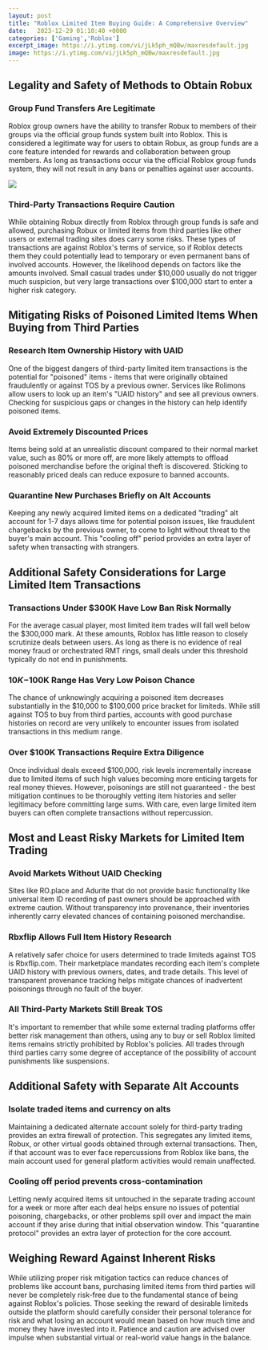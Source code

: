 ```yaml
---
layout: post
title: "Roblox Limited Item Buying Guide: A Comprehensive Overview"
date:   2023-12-29 01:10:40 +0000
categories: ['Gaming','Roblox']
excerpt_image: https://i.ytimg.com/vi/jLk5ph_mQBw/maxresdefault.jpg
image: https://i.ytimg.com/vi/jLk5ph_mQBw/maxresdefault.jpg
---
```


## Legality and Safety of Methods to Obtain Robux
### **Group Fund Transfers Are Legitimate** 
Roblox group owners have the ability to transfer Robux to members of their groups via the official group funds system built into Roblox. This is considered a legitimate way for users to obtain Robux, as group funds are a core feature intended for rewards and collaboration between group members. As long as transactions occur via the official Roblox group funds system, they will not result in any bans or penalties against user accounts.

![](https://i.ytimg.com/vi/jLk5ph_mQBw/maxresdefault.jpg)
### **Third-Party Transactions Require Caution**
While obtaining Robux directly from Roblox through group funds is safe and allowed, purchasing Robux or limited items from third parties like other users or external trading sites does carry some risks. These types of transactions are against Roblox's terms of service, so if Roblox detects them they could potentially lead to temporary or even permanent bans of involved accounts. However, the likelihood depends on factors like the amounts involved. Small casual trades under $10,000 usually do not trigger much suspicion, but very large transactions over $100,000 start to enter a higher risk category.
## Mitigating Risks of **Poisoned Limited Items** When Buying from Third Parties
### **Research Item Ownership History with UAID**  
One of the biggest dangers of third-party limited item transactions is the potential for "poisoned" items - items that were originally obtained fraudulently or against TOS by a previous owner. Services like Rolimons allow users to look up an item's "UAID history" and see all previous owners. Checking for suspicious gaps or changes in the history can help identify poisoned items.
### **Avoid Extremely Discounted Prices**
Items being sold at an unrealistic discount compared to their normal market value, such as 80% or more off, are more likely attempts to offload poisoned merchandise before the original theft is discovered. Sticking to reasonably priced deals can reduce exposure to banned accounts.
### **Quarantine New Purchases Briefly on Alt Accounts** 
Keeping any newly acquired limited items on a dedicated "trading" alt account for 1-7 days allows time for potential poison issues, like fraudulent chargebacks by the previous owner, to come to light without threat to the buyer's main account. This "cooling off" period provides an extra layer of safety when transacting with strangers.
## Additional Safety Considerations for **Large Limited Item Transactions**
### **Transactions Under $300K Have Low Ban Risk Normally** 
For the average casual player, most limited item trades will fall well below the $300,000 mark. At these amounts, Roblox has little reason to closely scrutinize deals between users. As long as there is no evidence of real money fraud or orchestrated RMT rings, small deals under this threshold typically do not end in punishments.
### **$10K-$100K Range Has Very Low Poison Chance** 
The chance of unknowingly acquiring a poisoned item decreases substantially in the $10,000 to $100,000 price bracket for limiteds. While still against TOS to buy from third parties, accounts with good purchase histories on record are very unlikely to encounter issues from isolated transactions in this medium range. 
### **Over $100K Transactions Require Extra Diligence** 
Once individual deals exceed $100,000, risk levels incrementally increase due to limited items of such high values becoming more enticing targets for real money thieves. However, poisonings are still not guaranteed - the best mitigation continues to be thoroughly vetting item histories and seller legitimacy before committing large sums. With care, even large limited item buyers can often complete transactions without repercussion.
## Most and Least Risky Markets for Limited Item Trading
### **Avoid Markets Without UAID Checking**
Sites like RO.place and Adurite that do not provide basic functionality like universal item ID recording of past owners should be approached with extreme caution. Without transparency into provenance, their inventories inherently carry elevated chances of containing poisoned merchandise.
### **Rbxflip Allows Full Item History Research**  
A relatively safer choice for users determined to trade limiteds against TOS is Rbxflip.com. Their marketplace mandates recording each item's complete UAID history with previous owners, dates, and trade details. This level of transparent provenance tracking helps mitigate chances of inadvertent poisonings through no fault of the buyer.
### **All Third-Party Markets Still Break TOS**
It's important to remember that while some external trading platforms offer better risk management than others, using any to buy or sell Roblox limited items remains strictly prohibited by Roblox's policies. All trades through third parties carry some degree of acceptance of the possibility of account punishments like suspensions.
## Additional Safety with Separate Alt Accounts
### **Isolate traded items and currency on alts**  
Maintaining a dedicated alternate account solely for third-party trading provides an extra firewall of protection. This segregates any limited items, Robux, or other virtual goods obtained through external transactions. Then, if that account was to ever face repercussions from Roblox like bans, the main account used for general platform activities would remain unaffected.
### **Cooling off period prevents cross-contamination**
Letting newly acquired items sit untouched in the separate trading account for a week or more after each deal helps ensure no issues of potential poisoning, chargebacks, or other problems spill over and impact the main account if they arise during that initial observation window. This "quarantine protocol" provides an extra layer of protection for the core account.
## Weighing Reward Against Inherent Risks 
While utilizing proper risk mitigation tactics can reduce chances of problems like account bans, purchasing limited items from third parties will never be completely risk-free due to the fundamental stance of being against Roblox's policies. Those seeking the reward of desirable limiteds outside the platform should carefully consider their personal tolerance for risk and what losing an account would mean based on how much time and money they have invested into it. Patience and caution are advised over impulse when substantial virtual or real-world value hangs in the balance.